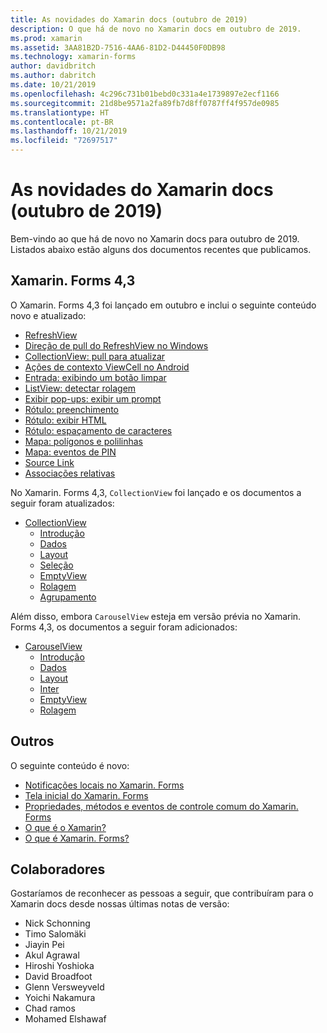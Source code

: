 ```yaml
---
title: As novidades do Xamarin docs (outubro de 2019)
description: O que há de novo no Xamarin docs em outubro de 2019.
ms.prod: xamarin
ms.assetid: 3AA81B2D-7516-4AA6-81D2-D44450F0DB98
ms.technology: xamarin-forms
author: davidbritch
ms.author: dabritch
ms.date: 10/21/2019
ms.openlocfilehash: 4c296c731b01bebd0c331a4e1739897e2ecf1166
ms.sourcegitcommit: 21d8be9571a2fa89fb7d8ff0787ff4f957de0985
ms.translationtype: HT
ms.contentlocale: pt-BR
ms.lasthandoff: 10/21/2019
ms.locfileid: "72697517"
---
```

# <a name="xamarin-docs-whats-new-october-2019"></a>As novidades do Xamarin docs (outubro de 2019)

Bem-vindo ao que há de novo no Xamarin docs para outubro de 2019. Listados abaixo estão alguns dos documentos recentes que publicamos.

## <a name="xamarinforms-43"></a>Xamarin. Forms 4,3

O Xamarin. Forms 4,3 foi lançado em outubro e inclui o seguinte conteúdo novo e atualizado:

- [RefreshView](~/xamarin-forms/user-interface/refreshview.md)
- [Direção de pull do RefreshView no Windows](~/xamarin-forms/platform/windows/refreshview-pulldirection.md)
- [CollectionView: pull para atualizar](~/xamarin-forms/user-interface/collectionview/populate-data.md#pull-to-refresh)
- [Ações de contexto ViewCell no Android](~/xamarin-forms/platform/android/viewcell-context-actions.md)
- [Entrada: exibindo um botão limpar](~/xamarin-forms/user-interface/text/entry.md#displaying-a-clear-button)
- [ListView: detectar rolagem](~/xamarin-forms/user-interface/listview/interactivity.md#detect-scrolling)
- [Exibir pop-ups: exibir um prompt](~/xamarin-forms/user-interface/pop-ups.md#display-a-prompt)
- [Rótulo: preenchimento](~/xamarin-forms/user-interface/text/label.md#padding)
- [Rótulo: exibir HTML](~/xamarin-forms/user-interface/text/label.md#display-html)
- [Rótulo: espaçamento de caracteres](~/xamarin-forms/user-interface/text/label.md#character-spacing)
- [Mapa: polígonos e polilinhas](~/xamarin-forms/user-interface/map/polygons.md)
- [Mapa: eventos de PIN](~/xamarin-forms/user-interface/map/pins.md#pin-events)
- [Source Link](~/xamarin-forms/internals/sourcelink.md)
- [Associações relativas](~/xamarin-forms/app-fundamentals/data-binding/relative-bindings.md)

No Xamarin. Forms 4,3, `CollectionView` foi lançado e os documentos a seguir foram atualizados:

- [CollectionView](~/xamarin-forms/user-interface/collectionview/index.md)
  - [Introdução](~/xamarin-forms/user-interface/collectionview/introduction.md)
  - [Dados](~/xamarin-forms/user-interface/collectionview/populate-data.md)
  - [Layout](~/xamarin-forms/user-interface/collectionview/layout.md)
  - [Seleção](~/xamarin-forms/user-interface/collectionview/selection.md)
  - [EmptyView](~/xamarin-forms/user-interface/collectionview/emptyview.md)
  - [Rolagem](~/xamarin-forms/user-interface/collectionview/scrolling.md)
  - [Agrupamento](~/xamarin-forms/user-interface/collectionview/grouping.md)

Além disso, embora `CarouselView` esteja em versão prévia no Xamarin. Forms 4,3, os documentos a seguir foram adicionados:

- [CarouselView](~/xamarin-forms/user-interface/carouselview/index.md)
  - [Introdução](~/xamarin-forms/user-interface/carouselview/introduction.md)
  - [Dados](~/xamarin-forms/user-interface/carouselview/populate-data.md)
  - [Layout](~/xamarin-forms/user-interface/carouselview/layout.md)
  - [Inter](~/xamarin-forms/user-interface/carouselview/interaction.md)
  - [EmptyView](~/xamarin-forms/user-interface/carouselview/emptyview.md)
  - [Rolagem](~/xamarin-forms/user-interface/carouselview/scrolling.md)

## <a name="other"></a>Outros

O seguinte conteúdo é novo:

- [Notificações locais no Xamarin. Forms](~/xamarin-forms/app-fundamentals/local-notifications.md)
- [Tela inicial do Xamarin. Forms](~/xamarin-forms/user-interface/splashscreen.md)
- [Propriedades, métodos e eventos de controle comum do Xamarin. Forms](~/xamarin-forms/user-interface/controls/common-properties.md)
- [O que é o Xamarin?](~/get-started/what-is-xamarin.md)
- [O que é Xamarin. Forms?](~/get-started/what-is-xamarin-forms.md)

## <a name="contributors"></a>Colaboradores

Gostaríamos de reconhecer as pessoas a seguir, que contribuíram para o Xamarin docs desde nossas últimas notas de versão:

- Nick Schonning
- Timo Salomäki
- Jiayin Pei
- Akul Agrawal
- Hiroshi Yoshioka
- David Broadfoot
- Glenn Versweyveld
- Yoichi Nakamura
- Chad ramos
- Mohamed Elshawaf
